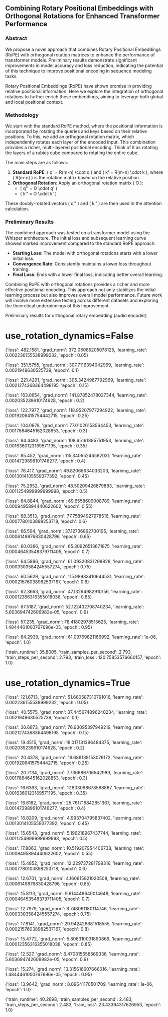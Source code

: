 ## Combining Rotary Positional Embeddings with Orthogonal Rotations for Enhanced Transformer Performance

### Abstract
We propose a novel approach that combines Rotary Positional Embeddings (RoPE) with orthogonal rotation matrices to enhance the performance of transformer models. Preliminary results demonstrate significant improvements in model accuracy and loss reduction, indicating the potential of this technique to improve positional encoding in sequence modeling tasks.

Rotary Positional Embeddings (RoPE) have shown promise in providing relative positional information. Here we explore the integration of orthogonal rotations to further enrich these embeddings, aiming to leverage both global and local positional context.

### Methodology
We start with the standard RoPE method, where the positional information is incorporated by rotating the queries and keys based on their relative positions. To this, we add an orthogonal rotation matrix, which independently rotates each layer of the encoded input. This combination provides a richer, multi-layered positional encoding. Think of it as rotating the layers of a rubics cube compared to rotating the entire cube.

The main steps are as follows:
1. **Standard RoPE**: \( q' = R(m-n) \cdot q \) and \( k' = R(m-n) \cdot k \), where \( R(m-n) \) is the rotation matrix based on the relative position.
2. **Orthogonal Rotation**: Apply an orthogonal rotation matrix \( O \):
   - \( q'' = O \cdot q' \)
   - \( k'' = O \cdot k' \)

These doubly-rotated vectors \( q'' \) and \( k'' \) are then used in the attention calculation.

### Preliminary Results
The combined approach was tested on a transformer model using the Whisper architecture. The initial loss and subsequent learning curve showed marked improvement compared to the standard RoPE approach:

- **Starting Loss**: The model with orthogonal rotations starts with a lower initial loss.
- **Convergence Rate**: Consistently maintains a lower loss throughout training.
- **Final Loss**: Ends with a lower final loss, indicating better overall learning.

Combining RoPE with orthogonal rotations provides a richer and more effective positional encoding. This approach not only stabilizes the initial learning process but also improves overall model performance. Future work will involve more extensive testing across different datasets and exploring the theoretical underpinnings of this improvement.




Preliminary results for orthogonal rotary embedding (audio encoder)

# use_rotation_dynamics=False
 
{'loss': 482.1581, 'grad_norm': 372.06085205078125, 'learning_rate': 0.002236155538999232, 'epoch': 0.05}

{'loss': 351.5755, 'grad_norm': 307.7116394042969, 'learning_rate': 0.0021949630525739, 'epoch': 0.1}

{'loss': 221.4291, 'grad_norm': 305.3424987792969, 'learning_rate': 0.0021274368364498195, 'epoch': 0.15}

{'loss': 163.0654, 'grad_norm': 141.87852478027344, 'learning_rate': 0.002035239610174628, 'epoch': 0.2}

{'loss': 122.7977, 'grad_norm': 118.95207977294922, 'learning_rate': 0.0019206415754442715, 'epoch': 0.25}

{'loss': 104.0978, 'grad_norm': 77.01026153564453, 'learning_rate': 0.0017864645162028853, 'epoch': 0.3}

{'loss': 94.4483, 'grad_norm': 108.65161895751953, 'learning_rate': 0.0016360123169571195, 'epoch': 0.35}

{'loss': 85.452, 'grad_norm': 115.34065246582031, 'learning_rate': 0.0014729896101746277, 'epoch': 0.4}

{'loss': 78.417, 'grad_norm': 49.82068634033203, 'learning_rate': 0.0013014105559377392, 'epoch': 0.45}

{'loss': 75.2952, 'grad_norm': 48.50209426879883, 'learning_rate': 0.0011254999999999998, 'epoch': 0.5}

{'loss': 64.8844, 'grad_norm': 69.6558609008789, 'learning_rate': 0.0009495894440622602, 'epoch': 0.55}

{'loss': 68.3513, 'grad_norm': 77.75894927978516, 'learning_rate': 0.0007780103898253718, 'epoch': 0.6}

{'loss': 66.594, 'grad_norm': 37.12736892700195, 'learning_rate': 0.0006149876830428796, 'epoch': 0.65}

{'loss': 60.0386, 'grad_norm': 65.30926513671875, 'learning_rate': 0.00046453548379711405, 'epoch': 0.7}

{'loss': 64.5896, 'grad_norm': 61.09320831298828, 'learning_rate': 0.0003303584245557274, 'epoch': 0.75}

{'loss': 60.5629, 'grad_norm': 115.98933410644531, 'learning_rate': 0.00021576038982537167, 'epoch': 0.8}

{'loss': 62.3663, 'grad_norm': 47.13294982910156, 'learning_rate': 0.00012356316355018038, 'epoch': 0.85}

{'loss': 67.5187, 'grad_norm': 52.122432708740234, 'learning_rate': 5.603694742609982e-05, 'epoch': 0.9}

{'loss': 57.235, 'grad_norm': 78.41802978515625, 'learning_rate': 1.4844461000767696e-05, 'epoch': 0.95}

{'loss': 64.2939, 'grad_norm': 61.09769821166992, 'learning_rate': 1e-06, 'epoch': 1.0}

{'train_runtime': 35.8005, 'train_samples_per_second': 2.793, 'train_steps_per_second': 2.793, 'train_loss': 120.75853576660157, 'epoch': 1.0}



# use_rotation_dynamics=True

{'loss': 121.6713, 'grad_norm': 51.660587310791016, 'learning_rate': 0.002236155538999232, 'epoch': 0.05}

{'loss': 40.5575, 'grad_norm': 37.445674896240234, 'learning_rate': 0.0021949630525739, 'epoch': 0.1}

{'loss': 30.6873, 'grad_norm': 76.93095397949219, 'learning_rate': 0.0021274368364498195, 'epoch': 0.15}

{'loss': 19.4515, 'grad_norm': 18.017181396484375, 'learning_rate': 0.002035239610174628, 'epoch': 0.2}

{'loss': 20.4378, 'grad_norm': 16.686138153076172, 'learning_rate': 0.0019206415754442715, 'epoch': 0.25}

{'loss': 20.7134, 'grad_norm': 7.736686706542969, 'learning_rate': 0.0017864645162028853, 'epoch': 0.3}

{'loss': 16.6393, 'grad_norm': 17.803098678588867, 'learning_rate': 0.0016360123169571195, 'epoch': 0.35}

{'loss': 16.6182, 'grad_norm': 25.761716842651367, 'learning_rate': 0.0014729896101746277, 'epoch': 0.4}

{'loss': 16.8209, 'grad_norm': 4.993704795837402, 'learning_rate': 0.0013014105559377392, 'epoch': 0.45}

{'loss': 15.6543, 'grad_norm': 5.196218967437744, 'learning_rate': 0.0011254999999999998, 'epoch': 0.5}

{'loss': 17.8063, 'grad_norm': 10.519207954406738, 'learning_rate': 0.0009495894440622602, 'epoch': 0.55}

{'loss': 15.4852, 'grad_norm': 12.229737281799316, 'learning_rate': 0.0007780103898253718, 'epoch': 0.6}

{'loss': 12.6701, 'grad_norm': 4.160615921020508, 'learning_rate': 0.0006149876830428796, 'epoch': 0.65}

{'loss': 15.8113, 'grad_norm': 9.614446640014648, 'learning_rate': 0.00046453548379711405, 'epoch': 0.7}

{'loss': 12.7979, 'grad_norm': 8.748061180114746, 'learning_rate': 0.0003303584245557274, 'epoch': 0.75}

{'loss': 17.6141, 'grad_norm': 29.942426681518555, 'learning_rate': 0.00021576038982537167, 'epoch': 0.8}

{'loss': 15.4772, 'grad_norm': 5.808310031890869, 'learning_rate': 0.00012356316355018038, 'epoch': 0.85}

{'loss': 12.527, 'grad_norm': 6.470815658569336, 'learning_rate': 5.603694742609982e-05, 'epoch': 0.9}

{'loss': 15.274, 'grad_norm': 13.315616607666016, 'learning_rate': 1.4844461000767696e-05, 'epoch': 0.95}

{'loss': 13.9642, 'grad_norm': 8.09641170501709, 'learning_rate': 1e-06, 'epoch': 1.0}

{'train_runtime': 40.2698, 'train_samples_per_second': 2.483, 'train_steps_per_second': 2.483, 'train_loss': 23.43394317626953, 'epoch': 1.0}

